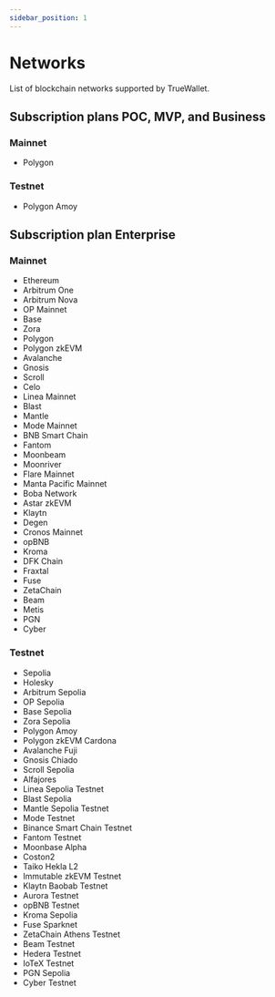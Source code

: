 ```yaml
---
sidebar_position: 1
---
```

# Networks
List of blockchain networks supported by TrueWallet.

## Subscription plans POC, MVP, and Business

### Mainnet
* Polygon

### Testnet
* Polygon Amoy

## Subscription plan Enterprise

### Mainnet
* Ethereum
* Arbitrum One
* Arbitrum Nova
* OP Mainnet
* Base
* Zora
* Polygon
* Polygon zkEVM
* Avalanche
* Gnosis
* Scroll
* Celo
* Linea Mainnet
* Blast
* Mantle
* Mode Mainnet
* BNB Smart Chain
* Fantom
* Moonbeam
* Moonriver
* Flare Mainnet
* Manta Pacific Mainnet
* Boba Network
* Astar zkEVM
* Klaytn
* Degen
* Cronos Mainnet
* opBNB
* Kroma
* DFK Chain
* Fraxtal
* Fuse
* ZetaChain
* Beam
* Metis
* PGN
* Cyber

### Testnet
* Sepolia
* Holesky
* Arbitrum Sepolia
* OP Sepolia
* Base Sepolia
* Zora Sepolia
* Polygon Amoy
* Polygon zkEVM Cardona
* Avalanche Fuji
* Gnosis Chiado
* Scroll Sepolia
* Alfajores
* Linea Sepolia Testnet
* Blast Sepolia
* Mantle Sepolia Testnet
* Mode Testnet
* Binance Smart Chain Testnet
* Fantom Testnet
* Moonbase Alpha
* Coston2
* Taiko Hekla L2
* Immutable zkEVM Testnet
* Klaytn Baobab Testnet
* Aurora Testnet
* opBNB Testnet
* Kroma Sepolia
* Fuse Sparknet
* ZetaChain Athens Testnet
* Beam Testnet
* Hedera Testnet
* IoTeX Testnet
* PGN Sepolia
* Cyber Testnet
